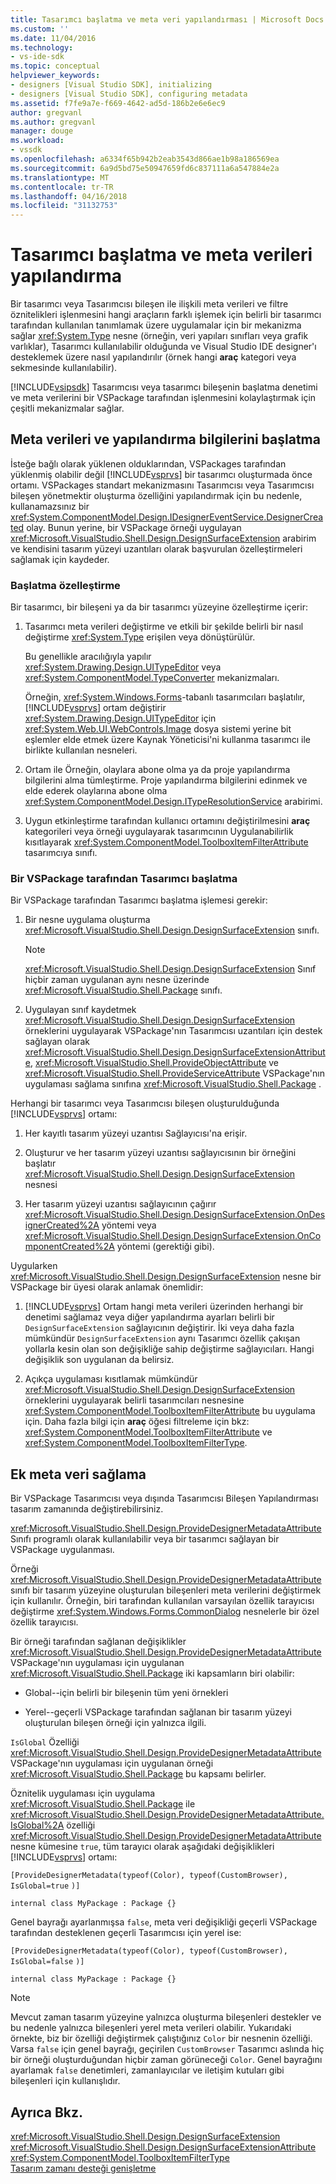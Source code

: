 ```yaml
---
title: Tasarımcı başlatma ve meta veri yapılandırması | Microsoft Docs
ms.custom: ''
ms.date: 11/04/2016
ms.technology:
- vs-ide-sdk
ms.topic: conceptual
helpviewer_keywords:
- designers [Visual Studio SDK], initializing
- designers [Visual Studio SDK], configuring metadata
ms.assetid: f7fe9a7e-f669-4642-ad5d-186b2e6e6ec9
author: gregvanl
ms.author: gregvanl
manager: douge
ms.workload:
- vssdk
ms.openlocfilehash: a6334f65b942b2eab3543d866ae1b98a186569ea
ms.sourcegitcommit: 6a9d5bd75e50947659fd6c837111a6a547884e2a
ms.translationtype: MT
ms.contentlocale: tr-TR
ms.lasthandoff: 04/16/2018
ms.locfileid: "31132753"
---
```

# <a name="designer-initialization-and-metadata-configuration"></a>Tasarımcı başlatma ve meta verileri yapılandırma
Bir tasarımcı veya Tasarımcısı bileşen ile ilişkili meta verileri ve filtre öznitelikleri işlenmesini hangi araçların farklı işlemek için belirli bir tasarımcı tarafından kullanılan tanımlamak üzere uygulamalar için bir mekanizma sağlar <xref:System.Type> nesne (örneğin, veri yapıları sınıfları veya grafik varlıklar), Tasarımcı kullanılabilir olduğunda ve Visual Studio IDE designer'ı desteklemek üzere nasıl yapılandırılır (örnek hangi **araç** kategori veya sekmesinde kullanılabilir).  
  
 [!INCLUDE[vsipsdk](../extensibility/includes/vsipsdk_md.md)] Tasarımcısı veya tasarımcı bileşenin başlatma denetimi ve meta verilerini bir VSPackage tarafından işlenmesini kolaylaştırmak için çeşitli mekanizmalar sağlar.  
  
## <a name="initializing-metadata-and-configuration-information"></a>Meta verileri ve yapılandırma bilgilerini başlatma  
 İsteğe bağlı olarak yüklenen olduklarından, VSPackages tarafından yüklenmiş olabilir değil [!INCLUDE[vsprvs](../code-quality/includes/vsprvs_md.md)] bir tasarımcı oluşturmada önce ortamı. VSPackages standart mekanizmasını Tasarımcısı veya Tasarımcısı bileşen yönetmektir oluşturma özelliğini yapılandırmak için bu nedenle, kullanamazsınız bir <xref:System.ComponentModel.Design.IDesignerEventService.DesignerCreated> olay. Bunun yerine, bir VSPackage örneği uygulayan <xref:Microsoft.VisualStudio.Shell.Design.DesignSurfaceExtension> arabirim ve kendisini tasarım yüzeyi uzantıları olarak başvurulan özelleştirmeleri sağlamak için kaydeder.  
  
### <a name="customizing-initialization"></a>Başlatma özelleştirme  
 Bir tasarımcı, bir bileşeni ya da bir tasarımcı yüzeyine özelleştirme içerir:  
  
1.  Tasarımcı meta verileri değiştirme ve etkili bir şekilde belirli bir nasıl değiştirme <xref:System.Type> erişilen veya dönüştürülür.  
  
     Bu genellikle aracılığıyla yapılır <xref:System.Drawing.Design.UITypeEditor> veya <xref:System.ComponentModel.TypeConverter> mekanizmaları.  
  
     Örneğin, <xref:System.Windows.Forms>-tabanlı tasarımcıları başlatılır, [!INCLUDE[vsprvs](../code-quality/includes/vsprvs_md.md)] ortam değiştirir <xref:System.Drawing.Design.UITypeEditor> için <xref:System.Web.UI.WebControls.Image> dosya sistemi yerine bit eşlemler elde etmek üzere Kaynak Yöneticisi'ni kullanma tasarımcı ile birlikte kullanılan nesneleri.  
  
2.  Ortam ile Örneğin, olaylara abone olma ya da proje yapılandırma bilgilerini alma tümleştirme. Proje yapılandırma bilgilerini edinmek ve elde ederek olaylarına abone olma <xref:System.ComponentModel.Design.ITypeResolutionService> arabirimi.  
  
3.  Uygun etkinleştirme tarafından kullanıcı ortamını değiştirilmesini **araç** kategorileri veya örneği uygulayarak tasarımcının Uygulanabilirlik kısıtlayarak <xref:System.ComponentModel.ToolboxItemFilterAttribute> tasarımcıya sınıfı.  
  
### <a name="designer-initialization-by-a-vspackage"></a>Bir VSPackage tarafından Tasarımcı başlatma  
 Bir VSPackage tarafından Tasarımcı başlatma işlemesi gerekir:  
  
1.  Bir nesne uygulama oluşturma <xref:Microsoft.VisualStudio.Shell.Design.DesignSurfaceExtension> sınıfı.  
  
    > [!NOTE]
    >  <xref:Microsoft.VisualStudio.Shell.Design.DesignSurfaceExtension> Sınıf hiçbir zaman uygulanan aynı nesne üzerinde <xref:Microsoft.VisualStudio.Shell.Package> sınıfı.  
  
2.  Uygulayan sınıf kaydetmek <xref:Microsoft.VisualStudio.Shell.Design.DesignSurfaceExtension> örneklerini uygulayarak VSPackage'nın Tasarımcısı uzantıları için destek sağlayan olarak <xref:Microsoft.VisualStudio.Shell.Design.DesignSurfaceExtensionAttribute>, <xref:Microsoft.VisualStudio.Shell.ProvideObjectAttribute> ve <xref:Microsoft.VisualStudio.Shell.ProvideServiceAttribute> VSPackage'nın uygulaması sağlama sınıfına <xref:Microsoft.VisualStudio.Shell.Package> .  
  
 Herhangi bir tasarımcı veya Tasarımcısı bileşen oluşturulduğunda [!INCLUDE[vsprvs](../code-quality/includes/vsprvs_md.md)] ortamı:  
  
1.  Her kayıtlı tasarım yüzeyi uzantısı Sağlayıcısı'na erişir.  
  
2.  Oluşturur ve her tasarım yüzeyi uzantısı sağlayıcısının bir örneğini başlatır <xref:Microsoft.VisualStudio.Shell.Design.DesignSurfaceExtension> nesnesi  
  
3.  Her tasarım yüzeyi uzantısı sağlayıcının çağırır <xref:Microsoft.VisualStudio.Shell.Design.DesignSurfaceExtension.OnDesignerCreated%2A> yöntemi veya <xref:Microsoft.VisualStudio.Shell.Design.DesignSurfaceExtension.OnComponentCreated%2A> yöntemi (gerektiği gibi).  
  
 Uygularken <xref:Microsoft.VisualStudio.Shell.Design.DesignSurfaceExtension> nesne bir VSPackage bir üyesi olarak anlamak önemlidir:  
  
1.  [!INCLUDE[vsprvs](../code-quality/includes/vsprvs_md.md)] Ortam hangi meta verileri üzerinden herhangi bir denetimi sağlamaz veya diğer yapılandırma ayarları belirli bir `DesignSurfaceExtension` sağlayıcının değiştirir. İki veya daha fazla mümkündür `DesignSurfaceExtension` aynı Tasarımcı özellik çakışan yollarla kesin olan son değişikliğe sahip değiştirme sağlayıcıları. Hangi değişiklik son uygulanan da belirsiz.  
  
2.  Açıkça uygulaması kısıtlamak mümkündür <xref:Microsoft.VisualStudio.Shell.Design.DesignSurfaceExtension> örneklerini uygulayarak belirli tasarımcıları nesnesine <xref:System.ComponentModel.ToolboxItemFilterAttribute> bu uygulama için. Daha fazla bilgi için **araç** öğesi filtreleme için bkz: <xref:System.ComponentModel.ToolboxItemFilterAttribute> ve <xref:System.ComponentModel.ToolboxItemFilterType>.  
  
## <a name="additional-metadata-provisioning"></a>Ek meta veri sağlama  
 Bir VSPackage Tasarımcısı veya dışında Tasarımcısı Bileşen Yapılandırması tasarım zamanında değiştirebilirsiniz.  
  
 <xref:Microsoft.VisualStudio.Shell.Design.ProvideDesignerMetadataAttribute> Sınıfı programlı olarak kullanılabilir veya bir tasarımcı sağlayan bir VSPackage uygulanması.  
  
 Örneği <xref:Microsoft.VisualStudio.Shell.Design.ProvideDesignerMetadataAttribute> sınıfı bir tasarım yüzeyine oluşturulan bileşenleri meta verilerini değiştirmek için kullanılır. Örneğin, biri tarafından kullanılan varsayılan özellik tarayıcısı değiştirme <xref:System.Windows.Forms.CommonDialog> nesnelerle bir özel özellik tarayıcısı.  
  
 Bir örneği tarafından sağlanan değişiklikler <xref:Microsoft.VisualStudio.Shell.Design.ProvideDesignerMetadataAttribute> VSPackage'nın uygulaması için uygulanan <xref:Microsoft.VisualStudio.Shell.Package> iki kapsamların biri olabilir:  
  
-   Global--için belirli bir bileşenin tüm yeni örnekleri  
  
-   Yerel--geçerli VSPackage tarafından sağlanan bir tasarım yüzeyi oluşturulan bileşen örneği için yalnızca ilgili.  
  
 `IsGlobal` Özelliği <xref:Microsoft.VisualStudio.Shell.Design.ProvideDesignerMetadataAttribute> VSPackage'nın uygulaması için uygulanan örneği <xref:Microsoft.VisualStudio.Shell.Package> bu kapsamı belirler.  
  
 Öznitelik uygulaması için uygulama <xref:Microsoft.VisualStudio.Shell.Package> ile <xref:Microsoft.VisualStudio.Shell.Design.ProvideDesignerMetadataAttribute.IsGlobal%2A> özelliği <xref:Microsoft.VisualStudio.Shell.Design.ProvideDesignerMetadataAttribute> nesne kümesine `true`, tüm tarayıcı olarak aşağıdaki değişiklikleri [!INCLUDE[vsprvs](../code-quality/includes/vsprvs_md.md)] ortamı:  
  
 `[ProvideDesignerMetadata(typeof(Color), typeof(CustomBrowser),`   `IsGlobal=true`  `)]`  
  
 `internal class MyPackage : Package {}`  
  
 Genel bayrağı ayarlanmışsa `false`, meta veri değişikliği geçerli VSPackage tarafından desteklenen geçerli Tasarımcısı için yerel ise:  
  
 `[ProvideDesignerMetadata(typeof(Color), typeof(CustomBrowser),`   `IsGlobal=false`  `)]`  
  
 `internal class MyPackage : Package {}`  
  
> [!NOTE]
>  Mevcut zaman tasarım yüzeyine yalnızca oluşturma bileşenleri destekler ve bu nedenle yalnızca bileşenleri yerel meta verileri olabilir. Yukarıdaki örnekte, biz bir özelliği değiştirmek çalıştığınız `Color` bir nesnenin özelliği. Varsa `false` için genel bayrağı, geçirilen `CustomBrowser` Tasarımcı aslında hiç bir örneği oluşturduğundan hiçbir zaman görüneceği `Color`. Genel bayrağını ayarlamak `false` denetimleri, zamanlayıcılar ve iletişim kutuları gibi bileşenleri için kullanışlıdır.  
  
## <a name="see-also"></a>Ayrıca Bkz.  
 <xref:Microsoft.VisualStudio.Shell.Design.DesignSurfaceExtension>   
 <xref:Microsoft.VisualStudio.Shell.Design.DesignSurfaceExtensionAttribute>   
 <xref:System.ComponentModel.ToolboxItemFilterType>   
 [Tasarım zamanı desteği genişletme](http://msdn.microsoft.com/Library/d6ac8a6a-42fd-4bc8-bf33-b212811297e2)